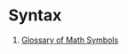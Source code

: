 # Syntax


1. [Glossary of Math Symbols](https://en.wikipedia.org/wiki/Glossary_of_mathematical_symbols)